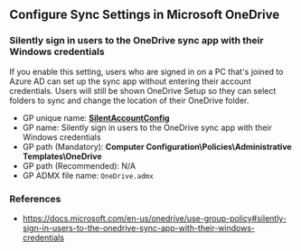 ## Configure Sync Settings in Microsoft OneDrive

### Silently sign in users to the OneDrive sync app with their Windows credentials

If you enable this setting, users who are signed in on a PC that's joined to Azure AD can set up the sync app without entering their account credentials. Users will still be shown OneDrive Setup so they can select folders to sync and change the location of their OneDrive folder.

- GP unique name: **[SilentAccountConfig](https://docs.microsoft.com/en-us/onedrive/use-group-policy#silently-sign-in-users-to-the-onedrive-sync-app-with-their-windows-credentials)**
- GP name: Silently sign in users to the OneDrive sync app with their Windows credentials
- GP path (Mandatory): **Computer Configuration\Policies\Administrative Templates\OneDrive**
- GP path (Recommended): N/A
- GP ADMX file name: `OneDrive.admx`

### References
- https://docs.microsoft.com/en-us/onedrive/use-group-policy#silently-sign-in-users-to-the-onedrive-sync-app-with-their-windows-credentials
